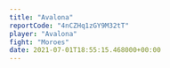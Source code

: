 ```yaml
---
title: "Avalona"
reportCode: "4nCZHq1zGY9M32tT"
player: "Avalona"
fight: "Moroes"
date: 2021-07-01T18:55:15.468000+00:00
---
```

